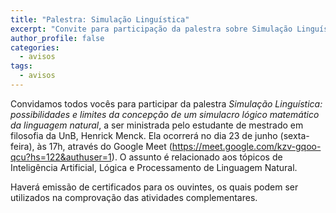 ```yaml
---
title: "Palestra: Simulação Linguística" 
excerpt: "Convite para participação da palestra sobre Simulação Linguística"
author_profile: false
categories:
  - avisos
tags:
  - avisos
---
```


Convidamos todos vocês para participar da palestra *Simulação Linguística: possibilidades e limites da concepção de um simulacro lógico matemático da linguagem natural*, a ser ministrada pelo estudante de mestrado em filosofia da UnB, Henrick Menck. Ela ocorrerá no dia 23 de junho (sexta-feira), às 17h, através do Google Meet (https://meet.google.com/kzv-gqoo-qcu?hs=122&authuser=1). O assunto é relacionado aos tópicos de Inteligência Artificial, Lógica e Processamento de Linguagem Natural.

Haverá emissão de certificados para os ouvintes, os quais podem ser utilizados na comprovação das atividades complementares.